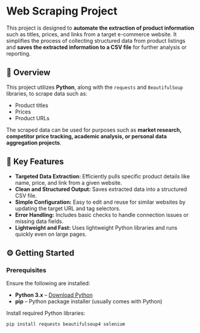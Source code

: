  # Web Scraping Project

This project is designed to **automate the extraction of product information** such as titles, prices, and links from a target e-commerce website. It simplifies the process of collecting structured data from product listings and **saves the extracted information to a CSV file** for further analysis or reporting.
  
## 🧾 Overview 
 
This project utilizes **Python**, along with the `requests` and `BeautifulSoup` libraries, to scrape data such as:  
 
- Product titles  
- Prices   
- Product URLs 
 
The scraped data can be used for purposes such as **market research, competitor price tracking, academic analysis, or personal data aggregation projects**.
 
## 🚀 Key Features

- **Targeted Data Extraction:** Efficiently pulls specific product details like name, price, and link from a given website. 
- **Clean and Structured Output:** Saves extracted data into a structured CSV file.
- **Simple Configuration:** Easy to edit and reuse for similar websites by updating the target URL and tag selectors.
- **Error Handling:** Includes basic checks to handle connection issues or missing data fields.
- **Lightweight and Fast:** Uses lightweight Python libraries and runs quickly even on large pages. 

## ⚙️ Getting Started

### Prerequisites 

Ensure the following are installed:

- **Python 3.x** – [Download Python](https://www.python.org/downloads/)
- **pip** – Python package installer (usually comes with Python)

Install required Python libraries:

```bash
pip install requests beautifulsoup4 selenium

